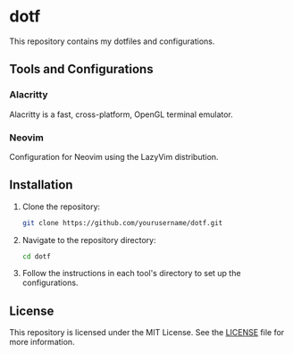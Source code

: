 # dotf

This repository contains my dotfiles and configurations.

## Tools and Configurations

### Alacritty
Alacritty is a fast, cross-platform, OpenGL terminal emulator.

### Neovim
Configuration for Neovim using the LazyVim distribution.

## Installation

1. Clone the repository:
    ```bash
    git clone https://github.com/yourusername/dotf.git
    ```

2. Navigate to the repository directory:
    ```bash
    cd dotf
    ```

3. Follow the instructions in each tool's directory to set up the configurations.

## License

This repository is licensed under the MIT License. See the [LICENSE](LICENSE) file for more information.
